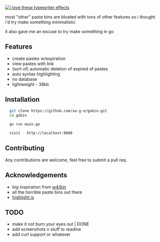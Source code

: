 [![i love these typewriter effects](https://readme-typing-svg.demolab.com?font=Fira+Code&pause=1000&repeat=false&width=600&height=60&lines=gobin+-+a+minimalistic+paste+bin+written+in+go)](https://git.io/typing-svg)

most "other" paste bins are bloated with tons of other features so i thought i'd try make something minimalistic

it also gave me an excuse to try make something in go
## Features

- create pastes w/expiration
- view pastes with link
- (sort of) automatic deletion of expired of pastes
- auto syntax highlighting
- no database
- lightweight - 38kb



## Installation

```bash
  git clone https://github.com/sa-g-e/gobin.git
  cd gobin
  
  go run main.go

  visit - http://localhost:8080

```

    
## Contributing

Any contributions are welcome, feel free to submit a pull req.


## Acknowledgements

 - big inspiration from [w4/bin](https://github.com/w4/bin)
 - all the horrible paste bins out there
 - [highlight js](https://highlightjs.org/)

## TODO

- make it not burn your eyes out | DONE
- add screenshots n stuff to readme
- add curl support or whatever

